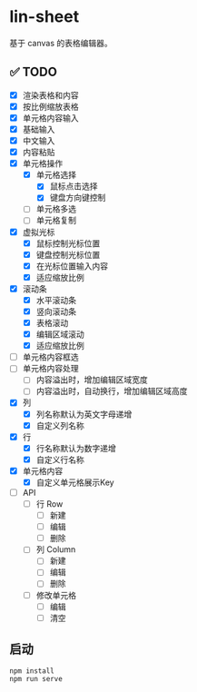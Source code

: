 # lin-sheet
基于 canvas 的表格编辑器。

## :white_check_mark: TODO
- [x] 渲染表格和内容
- [x] 按比例缩放表格
- [x] 单元格内容输入
 - [x] 基础输入
 - [x] 中文输入
 - [x] 内容粘贴
- [x] 单元格操作
  - [x] 单元格选择
    - [x] 鼠标点击选择
    - [x] 键盘方向键控制
  - [ ] 单元格多选
  - [ ] 单元格复制
- [x] 虚拟光标
  - [x] 鼠标控制光标位置
  - [x] 键盘控制光标位置
  - [x] 在光标位置输入内容
  - [x] 适应缩放比例
- [x] 滚动条
  - [x] 水平滚动条
  - [x] 竖向滚动条
  - [x] 表格滚动
  - [x] 编辑区域滚动
  - [x] 适应缩放比例
- [ ] 单元格内容框选
- [ ] 单元格内容处理
  - [ ] 内容溢出时，增加编辑区域宽度
  - [ ] 内容溢出时，自动换行，增加编辑区域高度
- [x] 列
  - [x] 列名称默认为英文字母递增
  - [x] 自定义列名称
- [x] 行
  - [x] 行名称默认为数字递增
  - [x] 自定义行名称
- [x] 单元格内容
  - [x] 自定义单元格展示Key
- [ ] API
  - [ ] 行 Row
    - [ ] 新建
    - [ ] 编辑
    - [ ] 删除
  - [ ] 列 Column
    - [ ] 新建
    - [ ] 编辑
    - [ ] 删除
  - [ ] 修改单元格
    - [ ] 编辑
    - [ ] 清空

## 启动
```
npm install
npm run serve
```

